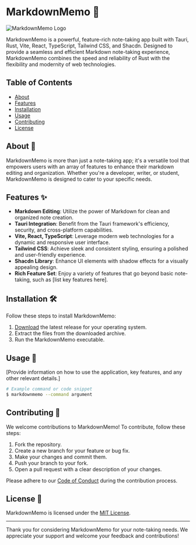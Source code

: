# MarkdownMemo 📝

![MarkdownMemo Logo](link-to-your-logo.png)

MarkdownMemo is a powerful, feature-rich note-taking app built with Tauri, Rust, Vite, React, TypeScript, Tailwind CSS, and Shacdn. Designed to provide a seamless and efficient Markdown note-taking experience, MarkdownMemo combines the speed and reliability of Rust with the flexibility and modernity of web technologies.

## Table of Contents

- [About](#about)
- [Features](#features)
- [Installation](#installation)
- [Usage](#usage)
- [Contributing](#contributing)
- [License](#license)

## About 🚀

MarkdownMemo is more than just a note-taking app; it's a versatile tool that empowers users with an array of features to enhance their markdown editing and organization. Whether you're a developer, writer, or student, MarkdownMemo is designed to cater to your specific needs.

## Features ✨

- **Markdown Editing**: Utilize the power of Markdown for clean and organized note creation.
- **Tauri Integration**: Benefit from the Tauri framework's efficiency, security, and cross-platform capabilities.
- **Vite, React, TypeScript**: Leverage modern web technologies for a dynamic and responsive user interface.
- **Tailwind CSS**: Achieve sleek and consistent styling, ensuring a polished and user-friendly experience.
- **Shacdn Library**: Enhance UI elements with shadow effects for a visually appealing design.
- **Rich Feature Set**: Enjoy a variety of features that go beyond basic note-taking, such as [list key features here].

## Installation 🛠️

Follow these steps to install MarkdownMemo:

1. [Download](release-link) the latest release for your operating system.
2. Extract the files from the downloaded archive.
3. Run the MarkdownMemo executable.

## Usage 🚀

[Provide information on how to use the application, key features, and any other relevant details.]

```bash
# Example command or code snippet
$ markdownmemo --command argument
```

## Contributing 🤝

We welcome contributions to MarkdownMemo! To contribute, follow these steps:

1. Fork the repository.
2. Create a new branch for your feature or bug fix.
3. Make your changes and commit them.
4. Push your branch to your fork.
5. Open a pull request with a clear description of your changes.

Please adhere to our [Code of Conduct](CODE_OF_CONDUCT.md) during the contribution process.

## License 📄

MarkdownMemo is licensed under the [MIT License](LICENSE.md).

---

Thank you for considering MarkdownMemo for your note-taking needs. We appreciate your support and welcome your feedback and contributions!
